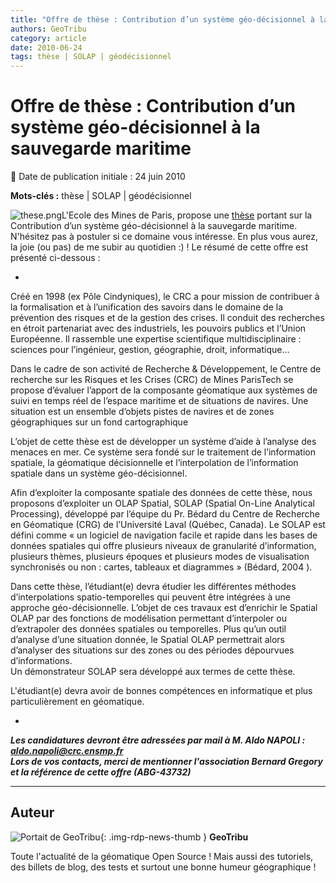 ```yaml
---
title: "Offre de thèse : Contribution d’un système géo-décisionnel à la sauvegarde maritime"
authors: GeoTribu
category: article
date: 2010-06-24
tags: thèse | SOLAP | géodécisionnel
---
```


# Offre de thèse : Contribution d’un système géo-décisionnel à la sauvegarde maritime


:calendar: Date de publication initiale : 24 juin 2010

**Mots-clés :** thèse | SOLAP | géodécisionnel


![these.png](https://cdn.geotribu.fr/img/logos-icones/divers/these.png)L'Ecole des Mines de Paris, propose une [thèse](http://www.abg.asso.fr/offre_voir.php?offre=84266&lg=fr) portant sur la Contribution d’un système géo-décisionnel à la sauvegarde maritime. N'hésitez pas à postuler si ce domaine vous intéresse. En plus vous aurez, la joie (ou pas) de me subir au quotidien :) ! Le résumé de cette offre est présenté ci-dessous :

*  
Créé en 1998 (ex Pôle Cindyniques), le CRC a pour mission de contribuer à la formalisation et à l’unification des savoirs dans le domaine de la prévention des risques et de la gestion des crises. Il conduit des recherches en étroit partenariat avec des industriels, les pouvoirs publics et l’Union Européenne. Il rassemble une expertise scientifique multidisciplinaire : sciences pour l’ingénieur, gestion, géographie, droit, informatique…

Dans le cadre de son activité de Recherche & Développement, le Centre de recherche sur les Risques et les Crises (CRC) de Mines ParisTech se propose d’évaluer l’apport de la composante géomatique aux systèmes de suivi en temps réel de l’espace maritime et de situations de navires. Une situation est un ensemble d’objets pistes de navires et de zones géographiques sur un fond cartographique

L’objet de cette thèse est de développer un système d’aide à l’analyse des menaces en mer. Ce système sera fondé sur le traitement de l’information spatiale, la géomatique décisionnelle et l’interpolation de l’information spatiale dans un système géo-décisionnel.

Afin d’exploiter la composante spatiale des données de cette thèse, nous proposons d’exploiter un OLAP Spatial, SOLAP (Spatial On-Line Analytical Processing), développé par l’équipe du Pr. Bédard du Centre de Recherche en Géomatique (CRG) de l’Université Laval (Québec, Canada). Le SOLAP est défini comme « un logiciel de navigation facile et rapide dans les bases de données spatiales qui offre plusieurs niveaux de granularité d’information, plusieurs thèmes, plusieurs époques et plusieurs modes de visualisation synchronisés ou non : cartes, tableaux et diagrammes » (Bédard, 2004 ).

Dans cette thèse, l’étudiant(e) devra étudier les différentes méthodes d’interpolations spatio-temporelles qui peuvent être intégrées à une approche géo-décisionnelle. L’objet de ces travaux est d’enrichir le Spatial OLAP par des fonctions de modélisation permettant d’interpoler ou d’extrapoler des données spatiales ou temporelles. Plus qu’un outil d’analyse d’une situation donnée, le Spatial OLAP permettrait alors d’analyser des situations sur des zones ou des périodes dépourvues d’informations.  
Un démonstrateur SOLAP sera développé aux termes de cette thèse.

L'étudiant(e) devra avoir de bonnes compétences en informatique et plus particulièrement en géomatique.

*

***Les candidatures devront être adressées par mail à M. Aldo NAPOLI : [aldo.napoli@crc.ensmp.fr](mailto:aldo.napoli@crc.ensmp.fr)  
Lors de vos contacts, merci de mentionner l'association Bernard Gregory et la référence de cette offre (ABG-43732)***



----

## Auteur

![Portait de GeoTribu](https://cdn.geotribu.fr/images/internal/charte/geotribu\_logo\_64x64.png){: .img-rdp-news-thumb }
**GeoTribu**

Toute l'actualité de la géomatique Open Source ! Mais aussi des tutoriels, des billets de blog, des tests et surtout une bonne humeur géographique !
